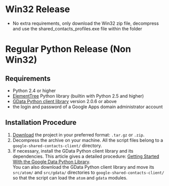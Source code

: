# Win32 Release #
  * No extra requirements, only download the Win32 zip file, decompress and use the shared\_contacts\_profiles.exe file within the folder


# Regular Python Release (Non Win32) #

## Requirements ##
  * Python 2.4 or higher
  * [ElementTree](http://pypi.python.org/pypi/elementtree/) Python library (builtin with Python 2.5 and higher)
  * [GData Python client library](http://code.google.com/p/gdata-python-client/) version 2.0.6 or above
  * the login and password of a Google Apps domain administrator account

## Installation Procedure ##

  1. [Download](http://code.google.com/p/google-shared-contacts-client/downloads/list) the project in your preferred format: `.tar.gz` or `.zip`.
  1. Decompress the archive on your machine. All the script files belong to a `google-shared-contacts-client/` directory.
  1. If necessary, install the GData Python client library and its dependencies. This article gives a detailed procedure: [Getting Started With the Google Data Python Library](http://code.google.com/apis/gdata/articles/python_client_lib.html).<br>You can also download the GData Python client library and move its <code>src/atom/</code> and <code>src/gdata/</code> directories to <code>google-shared-contacts-client/</code> so that the script can load the <code>atom</code> and <code>gdata</code> modules.